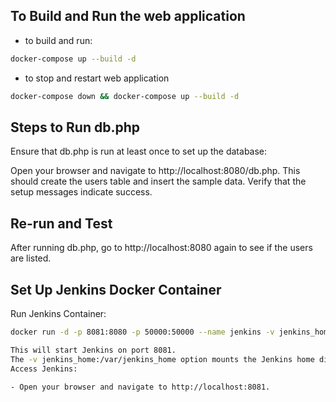 ## To Build and Run the web application

- to build and run:
```bash
docker-compose up --build -d
```

- to stop and restart web application
```bash
docker-compose down && docker-compose up --build -d
```


## Steps to Run db.php
Ensure that db.php is run at least once to set up the database:

Open your browser and navigate to http://localhost:8080/db.php. This should create the users table and insert the sample data.
Verify that the setup messages indicate success.

## Re-run and Test
After running db.php, go to http://localhost:8080 again to see if the users are listed.


## Set Up Jenkins Docker Container

Run Jenkins Container:

```bash
docker run -d -p 8081:8080 -p 50000:50000 --name jenkins -v jenkins_home:/var/jenkins_home jenkins/jenkins:lts```

This will start Jenkins on port 8081.
The -v jenkins_home:/var/jenkins_home option mounts the Jenkins home directory to persist data.
Access Jenkins:

- Open your browser and navigate to http://localhost:8081.
